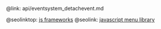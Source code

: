 @link: api/eventsystem_detachevent.md

@seolinktop: [js frameworks](https://webix.com)
@seolink: [javascript menu library](https://webix.com/widget/menu/)